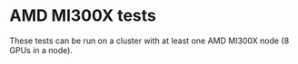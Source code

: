 # AMD MI300X tests

These tests can be run on a cluster with at least one AMD MI300X node (8 GPUs in a node). 